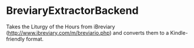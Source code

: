 # BreviaryExtractorBackend

Takes the Liturgy of the Hours from iBreviary (http://www.ibreviary.com/m/breviario.php) and converts them to a Kindle-friendly format.
